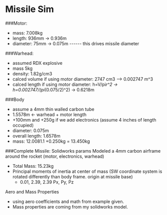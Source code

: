 # Missile Sim

###Motor:

- mass: 7.008kg
- length: 936mm -> 0.936m
- diameter: 75mm -> 0.075m ------ this drives missile diameter

###Warhead:

- assumed RDX explosive
- mass 5kg
- density: 1.82g/cm3
- calced volume if using motor diameter: 2747 cm3 --> 0.002747 m^3
- calced length if using motor diameter: h=V/pi*r^2 -> h=0.002747/(pi*(0.075/2)^2) -> 0.6218m

###Body

- assume a 4mm thin walled carbon tube
- 1.5578m <- warhead + motor length
- +100mm and +250g if we add electronics (assume 4 inches of length occupied)
- diameter: 0.075m
- overall length: 1.6578m
- mass: 12.0081.1 +0.250kg = 13.450kg

###Complete Missile:
Solidworks params
Modeled a 4mm carbon airframe around the rocket (motor, electronics, warhead)

- Total Mass: 15.23kg
- Principal moments of inertia at center of mass (SW coordinate system is rotated differently than body frame. origin at missile base)
  - 0.01, 2.39, 2.39 Px, Py, Pz

Aero and Mass Properties

- using aero coefficients and math from example given.
- Mass properties are coming from my solidworks model.
